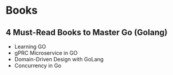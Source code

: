 # Books

## 4 Must-Read Books to Master Go (Golang)

- Learning GO
- gPRC Microservice in GO
- Domain-Driven Design with GoLang
- Concurrency in Go
